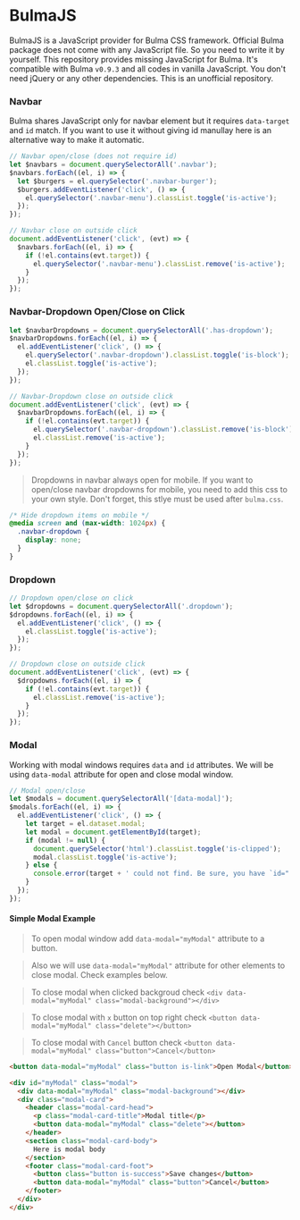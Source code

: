 # BulmaJS
BulmaJS is a JavaScript provider for Bulma CSS framework. Official Bulma package does not come with any JavaScript file. So you need to write it by yourself. This repository provides missing JavaScript for Bulma. It's compatible with Bulma `v0.9.3` and all codes in vanilla JavaScript. You don't need jQuery or any other dependencies. This is an unofficial repository.


### Navbar 
Bulma shares JavaScript only for navbar element but it requires `data-target` and `id` match. If you want to use it without giving id manullay here is an alternative way to make it automatic.


```js
// Navbar open/close (does not require id)
let $navbars = document.querySelectorAll('.navbar');
$navbars.forEach((el, i) => {
  let $burgers = el.querySelector('.navbar-burger');
  $burgers.addEventListener('click', () => {
    el.querySelector('.navbar-menu').classList.toggle('is-active');
  });
});

// Navbar close on outside click
document.addEventListener('click', (evt) => {
  $navbars.forEach((el, i) => {
    if (!el.contains(evt.target)) {
      el.querySelector('.navbar-menu').classList.remove('is-active');
    }
  });
});
```

### Navbar-Dropdown Open/Close on Click
```js
let $navbarDropdowns = document.querySelectorAll('.has-dropdown');
$navbarDropdowns.forEach((el, i) => {
  el.addEventListener('click', () => {
    el.querySelector('.navbar-dropdown').classList.toggle('is-block');
    el.classList.toggle('is-active');
  });
});

// Navbar-Dropdown close on outside click
document.addEventListener('click', (evt) => {
  $navbarDropdowns.forEach((el, i) => {
    if (!el.contains(evt.target)) {
      el.querySelector('.navbar-dropdown').classList.remove('is-block');
      el.classList.remove('is-active');
    }
  });
});
```

> Dropdowns in navbar always open for mobile. If you want to open/close navbar dropdowns for mobile, you need to add this css to your own style. Don't forget, this stlye must be used after `bulma.css`.
```css
/* Hide dropdown items on mobile */
@media screen and (max-width: 1024px) {
  .navbar-dropdown {
    display: none;
  }
}
```

### Dropdown
```js
// Dropdown open/close on click
let $dropdowns = document.querySelectorAll('.dropdown');
$dropdowns.forEach((el, i) => {
  el.addEventListener('click', () => {
    el.classList.toggle('is-active');
  });
});

// Dropdown close on outside click
document.addEventListener('click', (evt) => {
  $dropdowns.forEach((el, i) => {
    if (!el.contains(evt.target)) {
      el.classList.remove('is-active');
    }
  });
});
```

### Modal
Working with modal windows requires `data` and `id` attributes. We will be using `data-modal` attribute for open and close modal window. 

```js
// Modal open/close
let $modals = document.querySelectorAll('[data-modal]');
$modals.forEach((el, i) => {
  el.addEventListener('click', () => {
    let target = el.dataset.modal;
    let modal = document.getElementById(target);
    if (modal != null) {
      document.querySelector('html').classList.toggle('is-clipped');
      modal.classList.toggle('is-active');
    } else {
      console.error(target + ' could not find. Be sure, you have `id="'+target+'"` for your modal.');
    }
  });
});
```

#### Simple Modal Example

> To open modal window add `data-modal="myModal"` attribute to a button.

> Also we will use `data-modal="myModal"` attribute for other elements to close modal. Check examples below.

> To close modal when clicked backgroud check `<div data-modal="myModal" class="modal-background"></div>`

> To close modal with `x` button on top right check `<button data-modal="myModal" class="delete"></button>`

> To close modal with `Cancel` button check `<button data-modal="myModal" class="button">Cancel</button>`

```html
<button data-modal="myModal" class="button is-link">Open Modal</button>

<div id="myModal" class="modal">
  <div data-modal="myModal" class="modal-background"></div>
  <div class="modal-card">
    <header class="modal-card-head">
      <p class="modal-card-title">Modal title</p>
      <button data-modal="myModal" class="delete"></button>
    </header>
    <section class="modal-card-body">
      Here is modal body
    </section>
    <footer class="modal-card-foot">
      <button class="button is-success">Save changes</button>
      <button data-modal="myModal" class="button">Cancel</button>
    </footer>
  </div>
</div>
```

